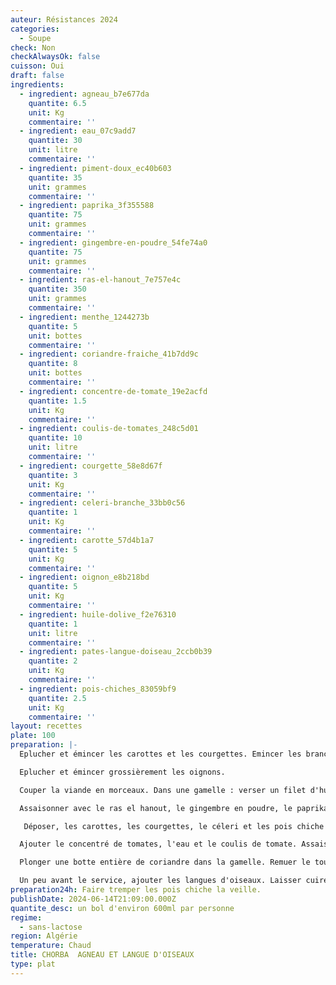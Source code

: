```yaml
---
auteur: Résistances 2024
categories:
  - Soupe
check: Non
checkAlwaysOk: false
cuisson: Oui
draft: false
ingredients:
  - ingredient: agneau_b7e677da
    quantite: 6.5
    unit: Kg
    commentaire: ''
  - ingredient: eau_07c9add7
    quantite: 30
    unit: litre
    commentaire: ''
  - ingredient: piment-doux_ec40b603
    quantite: 35
    unit: grammes
    commentaire: ''
  - ingredient: paprika_3f355588
    quantite: 75
    unit: grammes
    commentaire: ''
  - ingredient: gingembre-en-poudre_54fe74a0
    quantite: 75
    unit: grammes
    commentaire: ''
  - ingredient: ras-el-hanout_7e757e4c
    quantite: 350
    unit: grammes
    commentaire: ''
  - ingredient: menthe_1244273b
    quantite: 5
    unit: bottes
    commentaire: ''
  - ingredient: coriandre-fraiche_41b7dd9c
    quantite: 8
    unit: bottes
    commentaire: ''
  - ingredient: concentre-de-tomate_19e2acfd
    quantite: 1.5
    unit: Kg
    commentaire: ''
  - ingredient: coulis-de-tomates_248c5d01
    quantite: 10
    unit: litre
    commentaire: ''
  - ingredient: courgette_58e8d67f
    quantite: 3
    unit: Kg
    commentaire: ''
  - ingredient: celeri-branche_33bb0c56
    quantite: 1
    unit: Kg
    commentaire: ''
  - ingredient: carotte_57d4b1a7
    quantite: 5
    unit: Kg
    commentaire: ''
  - ingredient: oignon_e8b218bd
    quantite: 5
    unit: Kg
    commentaire: ''
  - ingredient: huile-dolive_f2e76310
    quantite: 1
    unit: litre
    commentaire: ''
  - ingredient: pates-langue-doiseau_2ccb0b39
    quantite: 2
    unit: Kg
    commentaire: ''
  - ingredient: pois-chiches_83059bf9
    quantite: 2.5
    unit: Kg
    commentaire: ''
layout: recettes
plate: 100
preparation: |-
  Eplucher et émincer les carottes et les courgettes. Emincer les branches de céleri. Mettre le tout dans un saladier. Réserver. 

  Eplucher et émincer grossièrement les oignons. 

  Couper la viande en morceaux. Dans une gamelle : verser un filet d'huile d'olive et y faire cuire les morceaux de viande en ajoutant les oignons.

  Assaisonner avec le ras el hanout, le gingembre en poudre, le paprika et le piment doux.

   Déposer, les carottes, les courgettes, le céleri et les pois chiche dans la gamelle. 

  Ajouter le concentré de tomates, l'eau et le coulis de tomate. Assaisonner de sel et de poivre.

  Plonger une botte entière de coriandre dans la gamelle. Remuer le tout. Laisser cuire au moins 1h à frémissement. 

  Un peu avant le service, ajouter les langues d'oiseaux. Laisser cuire quelques minutes à frémissement. Servir.
preparation24h: Faire tremper les pois chiche la veille.
publishDate: 2024-06-14T21:09:00.000Z
quantite_desc: un bol d'environ 600ml par personne
regime:
  - sans-lactose
region: Algérie
temperature: Chaud
title: CHORBA  AGNEAU ET LANGUE D'OISEAUX
type: plat
---
```

